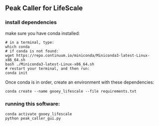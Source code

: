 ## Peak Caller for LifeScale



### install dependencies

 make sure you have conda installed:

    # in a terminal, type:
    which conda
    # if conda is not found:
    wget https://repo.continuum.io/miniconda/Miniconda3-latest-Linux-x86_64.sh
    bash ./Miniconda3-latest-Linux-x86_64.sh
    # restart your terminal, and then run:
    conda init

Once conda is in order, create an environment with these dependencies:

    conda create --name gooey_lifescale --file requirements.txt


### running this software:

    conda activate gooey_lifescale
    python peak_caller_gui.py
    




